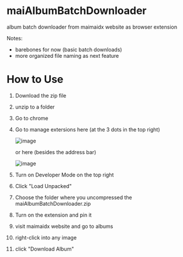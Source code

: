 # maiAlbumBatchDownloader
album batch downloader from maimaidx website as browser extension

Notes:
- barebones for now (basic batch downloads)
- more organized file naming as next feature

# How to Use
1. Download the zip file
2. unzip to a folder
3. Go to chrome
4. Go to manage extersions here (at the 3 dots in the top right)

   ![image](https://github.com/jp-jp-123/maiAlbumBatchDownloader/assets/59426790/8af5392f-30a9-4771-8921-8fa313bd79e3)

   or here (besides the address bar)

   ![image](https://github.com/jp-jp-123/maiAlbumBatchDownloader/assets/59426790/3c221925-27a5-41d2-83a3-d9616480117a)
6. Turn on Developer Mode on the top right
7. Click "Load Unpacked"
8. Choose the folder where you uncompressed the maiAlbumBatchDownloader.zip
9. Turn on the extension and pin it
10. visit maimaidx website and go to albums
11. right-click into any image
12. click "Download Album"

